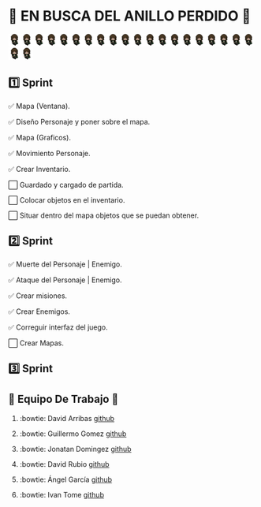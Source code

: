 #  :ring: EN BUSCA DEL ANILLO PERDIDO :ring:
![](https://github.com/ScrumDosa/JuegoJava/blob/master/Personaje/Pj_estados_redimensionado/Frente_Caminando2.png)![](https://github.com/ScrumDosa/JuegoJava/blob/master/Personaje/Pj_estados_redimensionado/Frente_Caminando2.png)![](https://github.com/ScrumDosa/JuegoJava/blob/master/Personaje/Pj_estados_redimensionado/Frente_Caminando2.png)![](https://github.com/ScrumDosa/JuegoJava/blob/master/Personaje/Pj_estados_redimensionado/Frente_Caminando2.png)![](https://github.com/ScrumDosa/JuegoJava/blob/master/Personaje/Pj_estados_redimensionado/Frente_Caminando2.png)![](https://github.com/ScrumDosa/JuegoJava/blob/master/Personaje/Pj_estados_redimensionado/Frente_Caminando2.png)![](https://github.com/ScrumDosa/JuegoJava/blob/master/Personaje/Pj_estados_redimensionado/Frente_Caminando2.png)![](https://github.com/ScrumDosa/JuegoJava/blob/master/Personaje/Pj_estados_redimensionado/Frente_Caminando2.png)![](https://github.com/ScrumDosa/JuegoJava/blob/master/Personaje/Pj_estados_redimensionado/Frente_Caminando2.png)![](https://github.com/ScrumDosa/JuegoJava/blob/master/Personaje/Pj_estados_redimensionado/Frente_Caminando2.png)![](https://github.com/ScrumDosa/JuegoJava/blob/master/Personaje/Pj_estados_redimensionado/Frente_Caminando2.png)![](https://github.com/ScrumDosa/JuegoJava/blob/master/Personaje/Pj_estados_redimensionado/Frente_Caminando2.png)![](https://github.com/ScrumDosa/JuegoJava/blob/master/Personaje/Pj_estados_redimensionado/Frente_Caminando2.png)![](https://github.com/ScrumDosa/JuegoJava/blob/master/Personaje/Pj_estados_redimensionado/Frente_Caminando2.png)![](https://github.com/ScrumDosa/JuegoJava/blob/master/Personaje/Pj_estados_redimensionado/Frente_Caminando2.png)![](https://github.com/ScrumDosa/JuegoJava/blob/master/Personaje/Pj_estados_redimensionado/Frente_Caminando2.png)![](https://github.com/ScrumDosa/JuegoJava/blob/master/Personaje/Pj_estados_redimensionado/Frente_Caminando2.png)![](https://github.com/ScrumDosa/JuegoJava/blob/master/Personaje/Pj_estados_redimensionado/Frente_Caminando2.png)![](https://github.com/ScrumDosa/JuegoJava/blob/master/Personaje/Pj_estados_redimensionado/Frente_Caminando2.png)![](https://github.com/ScrumDosa/JuegoJava/blob/master/Personaje/Pj_estados_redimensionado/Frente_Caminando2.png)![](https://github.com/ScrumDosa/JuegoJava/blob/master/Personaje/Pj_estados_redimensionado/Frente_Caminando2.png)![](https://github.com/ScrumDosa/JuegoJava/blob/master/Personaje/Pj_estados_redimensionado/Frente_Caminando2.png)
## :one: Sprint
:white_check_mark: Mapa (Ventana).

 :white_check_mark: Diseño Personaje y poner sobre el mapa.

 :white_check_mark: Mapa (Graficos).

 :white_check_mark: Movimiento Personaje.

 :white_check_mark: Crear Inventario.

:white_large_square: Guardado y cargado de partida.

:white_large_square: Colocar objetos en el inventario.

:white_large_square: Situar dentro del mapa objetos que se puedan obtener.
    
## :two: Sprint
:white_check_mark: Muerte del Personaje | Enemigo.

:white_check_mark: Ataque del Personaje | Enemigo.

:white_check_mark: Crear misiones.

:white_check_mark: Crear Enemigos.

:white_check_mark: Correguir interfaz del juego.

:white_large_square: Crear Mapas.

## :three: Sprint

##  :couple: Equipo De Trabajo  :couple:
 1. :bowtie: David Arribas [github](https://github.com/DavidUps)
 
 2. :bowtie: Guillermo Gomez [github](https://github.com/GuillermoGomezdr)
 
 3. :bowtie: Jonatan Domingez [github](https://github.com/joniesp)
 
 4. :bowtie: David Rubio [github](https://github.com/drubiom)
 
 5. :bowtie: Ángel García [github](https://github.com/angelgarasenjo)
 
 6. :bowtie: Ivan Tome [github](https://github.com/ivan196)
